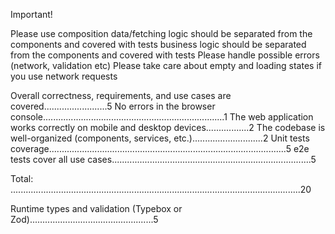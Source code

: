 Important!

Please use composition
data/fetching logic should be separated from the components and covered with tests
business logic should be separated from the components and covered with tests 
Please handle possible errors (network, validation etc)
Please take care about empty and loading states if you use network requests
 

Overall correctness, requirements, and use cases are covered.........................5
No errors in the browser console........................................................................1
The web application works correctly on mobile and desktop devices.................2
The codebase is well-organized (components, services, etc.)............................2
Unit tests coverage..............................................................................................5
e2e tests cover all use cases...............................................................................5

Total: ...................................................................................................................20

Runtime types and validation (Typebox or Zod).................................................5